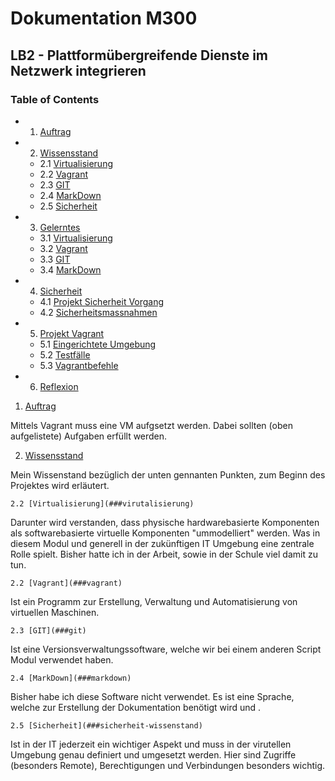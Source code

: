 <h1> Dokumentation M300 
<h2> LB2 - Plattformübergreifende Dienste im Netzwerk integrieren

### Table of Contents
- 1. [Auftrag](##auftrag)
- 2. [Wissensstand](##wissensstand) 
    - 2.1 [Virtualisierung](###virutalisierung)
    - 2.2 [Vagrant](###vagrant)
    - 2.3 [GIT](###git)
    - 2.4 [MarkDown](###markdown)
    - 2.5 [Sicherheit](###sicherheit-wissenstand)
- 3. [Gelerntes](##gelerntes)
  - 3.1 [Virtualisierung](###virutalisierung-gelerntes)
  - 3.2 [Vagrant](###vagrant-gelerntes)
  - 3.3 [GIT](###git-gelerntes)
  - 3.4 [MarkDown](###markdown-gelerntes)
- 4. [Sicherheit](##sicherheit)
  - 4.1 [Projekt Sicherheit Vorgang](###projekt-sicherheit-vorgang)
  - 4.2 [Sicherheitsmassnahmen](###sicherheitsmassnahmen)
- 5. [Projekt Vagrant](##projektvagrant)
  - 5.1 [Eingerichtete Umgebung](###eingerichtete-umgebung)
  - 5.2 [Testfälle](###testfälle)
  - 5.3 [Vagrantbefehle](###vagrantbefehle)
- 6. [Reflexion](##Reflexion)




 1. [Auftrag](##auftrag)
   
Mittels Vagrant muss eine VM aufgsetzt werden. Dabei sollten (oben aufgelistete) Aufgaben erfüllt werden. 

   2. [Wissensstand](##wissensstand) 
   
Mein Wissenstand bezüglich der unten gennanten Punkten, zum Beginn des Projektes wird erläutert.  

    2.2 [Virtualisierung](###virutalisierung)
Darunter wird verstanden, dass physische hardwarebasierte Komponenten als softwarebasierte virtuelle Komponenten "ummodelliert" werden. Was in diesem Modul und generell in der zukünftigen IT Umgebung eine zentrale Rolle spielt.
Bisher hatte ich in der Arbeit, sowie in der Schule viel damit zu tun.   

    2.2 [Vagrant](###vagrant)
Ist ein Programm zur Erstellung, Verwaltung und Automatisierung von virtuellen Maschinen.   

    2.3 [GIT](###git)
Ist eine Versionsverwaltungssoftware, welche wir bei einem anderen Script Modul verwendet haben.

    2.4 [MarkDown](###markdown)
Bisher habe ich diese Software nicht verwendet. 
Es ist eine Sprache, welche zur Erstellung der Dokumentation benötigt wird und . 

    2.5 [Sicherheit](###sicherheit-wissenstand)
Ist in der IT jederzeit ein wichtiger Aspekt und muss in der virutellen Umgebung genau definiert und umgesetzt werden. Hier sind Zugriffe (besonders Remote), Berechtigungen und Verbindungen besonders wichtig. 






